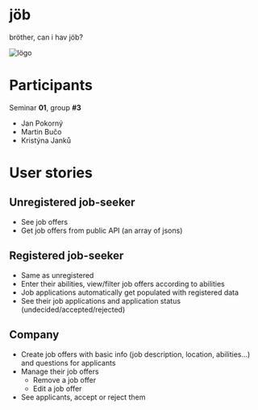 # jöb

bröther, can i hav jöb?

![lögo](https://media.discordapp.net/attachments/763083691924652122/765604353906049114/moth.png?width=230&height=200)

# Participants

Seminar **01**, group **#3**

- Jan Pokorný
- Martin Bučo
- Kristýna Janků

# User stories

## Unregistered job-seeker

- See job offers
- Get job offers from public API (an array of jsons)

## Registered job-seeker

- Same as unregistered
- Enter their abilities, view/filter job offers according to abilities
- Job applications automatically get populated with registered data
- See their job applications and application status (undecided/accepted/rejected)

## Company

- Create job offers with basic info (job description, location, abilities...) and questions for applicants
- Manage their job offers
    - Remove a job offer
    - Edit a job offer
- See applicants, accept or reject them
